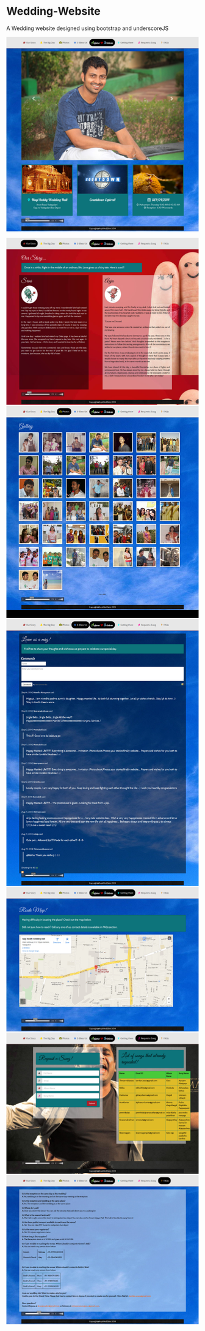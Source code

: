Wedding-Website
===============

A Wedding website designed using bootstrap and underscoreJS


![alt tag](https://github.com/Thirunavukkarasu/Wedding-Website/blob/master/screenshots/Home%20Page.jpg)

![alt tag](https://github.com/Thirunavukkarasu/Wedding-Website/blob/master/screenshots/Our%20Story.jpg)
![alt tag](https://github.com/Thirunavukkarasu/Wedding-Website/blob/master/screenshots/Photos.jpg)
![alt tag](https://github.com/Thirunavukkarasu/Wedding-Website/blob/master/screenshots/EBless-Us.jpg)
![alt tag](https://github.com/Thirunavukkarasu/Wedding-Website/blob/master/screenshots/Getting%20There.jpg)
![alt tag](https://github.com/Thirunavukkarasu/Wedding-Website/blob/master/screenshots/Request%20a%20Song.jpg)
![alt tag](https://github.com/Thirunavukkarasu/Wedding-Website/blob/master/screenshots/FAQs.jpg)
